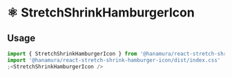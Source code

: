 # ⚛️ StretchShrinkHamburgerIcon

## Usage

```jsx
import { StretchShrinkHamburgerIcon } from '@hanamura/react-stretch-shrink-hamburger-icon'
import '@hanamura/react-stretch-shrink-hamburger-icon/dist/index.css'
;<StretchShrinkHamburgerIcon />
```
